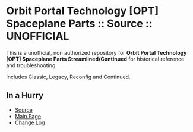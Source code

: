 # Orbit Portal Technology [OPT] Spaceplane Parts :: Source :: UNOFFICIAL

This is a unofficial, non authorized repository for **Orbit Portal Technology [OPT] Spaceplane Parts Streamlined/Continued** for historical reference and troubleshooting.

Includes Classic, Legacy, Reconfig and Continued.


## In a Hurry

* [Source](./)
* [Main Page](https://github.com/net-lisias-ksph/OPT)
* [Change Log](./CHANGE_LOG.md)
